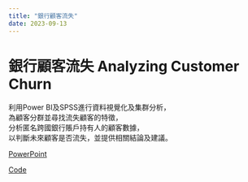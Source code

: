 ```yaml
---
title: "銀行顧客流失"
date: 2023-09-13
---
```


# 銀行顧客流失 Analyzing Customer Churn  

利用Power BI及SPSS進行資料視覺化及集群分析，  
為顧客分群並尋找流失顧客的特徵，  
分析匿名跨國銀行賬戶持有人的顧客數據，  
以判斷未來顧客是否流失，並提供相關結論及建議。 

[PowerPoint](https://drive.google.com/file/d/1DmdsvzFHya7Ds3t-qG6VLTIW1t5DbssQ/view?usp=drive_link)  


[Code](https://www.kaggle.com/code/twyixuanli/analyzing-customer-churn)
